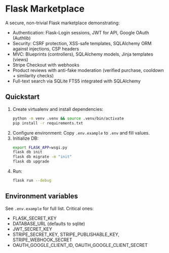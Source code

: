 # Flask Marketplace

A secure, non-trivial Flask marketplace demonstrating:
- Authentication: Flask-Login sessions, JWT for API, Google OAuth (Authlib)
- Security: CSRF protection, XSS-safe templates, SQLAlchemy ORM against injections, CSP headers
- MVC: Blueprints (controllers), SQLAlchemy models, Jinja templates (views)
- Stripe Checkout with webhooks
- Product reviews with anti-fake moderation (verified purchase, cooldown + similarity checks)
- Full-text search via SQLite FTS5 integrated with SQLAlchemy

## Quickstart

1. Create virtualenv and install dependencies:
   ```bash
   python -m venv .venv && source .venv/bin/activate
   pip install -r requirements.txt
   ```
2. Configure environment:
   Copy `.env.example` to `.env` and fill values.
3. Initialize DB:
   ```bash
   export FLASK_APP=wsgi.py
   flask db init
   flask db migrate -m "init"
   flask db upgrade
   ```
4. Run:
   ```bash
   flask run --debug
   ```

## Environment variables

See `.env.example` for full list. Critical ones:
- FLASK_SECRET_KEY
- DATABASE_URL (defaults to sqlite)
- JWT_SECRET_KEY
- STRIPE_SECRET_KEY, STRIPE_PUBLISHABLE_KEY, STRIPE_WEBHOOK_SECRET
- OAUTH_GOOGLE_CLIENT_ID, OAUTH_GOOGLE_CLIENT_SECRET